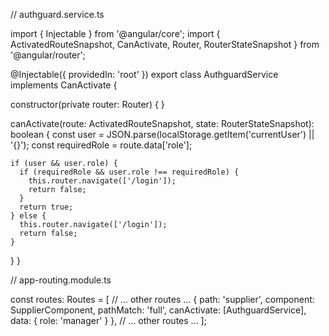 // authguard.service.ts

import { Injectable } from '@angular/core';
import { ActivatedRouteSnapshot, CanActivate, Router, RouterStateSnapshot } from '@angular/router';

@Injectable({
  providedIn: 'root'
})
export class AuthguardService implements CanActivate {

  constructor(private router: Router) { }

  canActivate(route: ActivatedRouteSnapshot, state: RouterStateSnapshot): boolean {
    const user = JSON.parse(localStorage.getItem('currentUser') || '{}');
    const requiredRole = route.data['role'];

    if (user && user.role) {
      if (requiredRole && user.role !== requiredRole) {
        this.router.navigate(['/login']);
        return false;
      }
      return true;
    } else {
      this.router.navigate(['/login']);
      return false;
    }
  }
}


// app-routing.module.ts

const routes: Routes = [
  // ... other routes ...
  { path: 'supplier', component: SupplierComponent, pathMatch: 'full', canActivate: [AuthguardService], data: { role: 'manager' } },
  // ... other routes ...
];